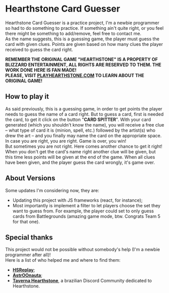 # Hearthstone Card Guesser

Hearthstone Card Guesser is a practice project, I'm a newbie programmer so had to do something to practice. If something ain't quite right, or you feel there might be something to add/remove, feel free to contact me.  
As the name suggests, this is a guessing game, the player must guess the card with given clues. Points are given based on how many clues the player received to guess the card right.  

**REMEMBER THE ORIGINAL GAME "HEARTHSTONE" IS A PROPERTY OF BLIZZARD ENTERTAINMENT, ALL RIGHTS ARE RESERVED TO THEM. THE WORK DONE HERE IS FAN MADE!**  
**PLEASE, VISIT [PLAYHEARTHSTONE.COM](https://hearthstone.blizzard.com/) TO LEARN ABOUT THE ORIGINAL GAME!**  

## How to play it  

As said previously, this is a guessing game, in order to get points the player needs to guess the name of a card right. But to guess a card, first is needed the card, to get it click on the button "**CARD SPITTER**". With your card generated (which you shouldn't know the name), you will receive a free clue – what type of card it is (minion, spell, etc.) followed by the artist(s) who drew the art – and you finally may name the card on the appropriate space. In case you are right, you are right. Game is over, you win!  
But sometimes you are not right. Here comes another chance to get it right!  
When you don't get the card's name right another clue will be given, but this time less points will be given at the end of the game. When all clues have been given, and the player guess the card wrongly, it's game over.  
  
## About Versions  
  
Some updates I'm considering now, they are:  

- Updating this project with JS frameworks (react, for instance);  
- Most importantly is implement a filter to let players choose the set they want to guess from. For example, the player could set to only guess cards from Battlegrounds (amazing game mode, btw. Congrats Team 5 for that one).

## Special thanks  

This project would not be possible without somebody's help (I'm a newbie programmer after all)!  
Here is a list of who helped me and where to find them:  

- [**HSReplay**](https://hsreplay.net/);  
- [**AstrOOnauta**](https://github.com/AstrOOnauta);  
- [**Taverna Hearthstone**](https://discord.gg/Rg7Sf6nG), a brazilian Discord Community dedicated to Hearthstone.  
